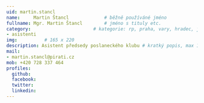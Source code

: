 ```yaml
---
uid: martin.stancl
name:     Martin Štancl      		# běžně používáné jméno
fullname: Mgr. Martin Štancl  		# jméno s tituly etc.
category:                 		# kategorie: rp, praha, vary, hradec, jmk, senat
- asistenti
img:          # 165 x 220
description: Asistent předsedy poslaneckého klubu # kratký popis, max 160 znaků
mail:
- martin.stancl@pirati.cz
mob: +420 728 337 464
profiles:
  github:
  facebook: 
  twitter:
  linkedin:
---
```



